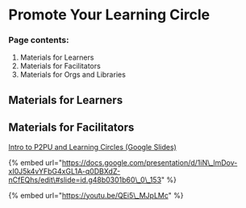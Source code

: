 # Promote Your Learning Circle

### Page contents:

1. Materials for Learners
2. Materials for Facilitators
3. Materials for Orgs and Libraries

## Materials for Learners

## Materials for Facilitators

[Intro to P2PU and Learning Circles \(Google Slides\)](https://docs.google.com/presentation/d/1iN_lmDov-xI0J5k4vYFbG4xGL1A-q0DBXdZ-nCfEQhs/edit#slide=id.g48b0301b60_0_153)

{% embed url="https://docs.google.com/presentation/d/1iN\_lmDov-xI0J5k4vYFbG4xGL1A-q0DBXdZ-nCfEQhs/edit\#slide=id.g48b0301b60\_0\_153" %}

{% embed url="https://youtu.be/QEi5\_MJpLMc" %}



